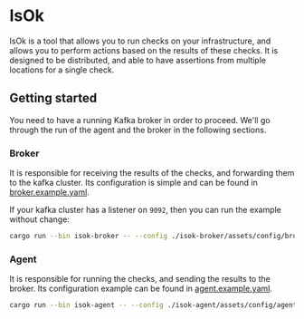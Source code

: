 # IsOk

IsOk is a tool that allows you to run checks on your infrastructure, and allows you to perform actions based on the 
results of these checks. It is designed to be distributed, and able to have assertions from multiple locations for 
a single check.

## Getting started

You need to have a running Kafka broker in order to proceed. We'll go through the run of the agent and the broker 
in the following sections.

### Broker

It is responsible for receiving the results of the checks, and forwarding them to the kafka cluster. Its
configuration is simple and can be found in [broker.example.yaml](isok-broker/assets/config/broker.example.yaml).

If your kafka cluster has a listener on `9092`, then you can run the example without change:

```bash
cargo run --bin isok-broker -- --config ./isok-broker/assets/config/broker.example.yaml
```

### Agent

It is responsible for running the checks, and sending the results to the broker. Its configuration example
can be found in [agent.example.yaml](isok-agent/assets/config/agent.example.yaml).

```bash
cargo run --bin isok-agent -- --config ./isok-agent/assets/config/agent.example.yaml
```